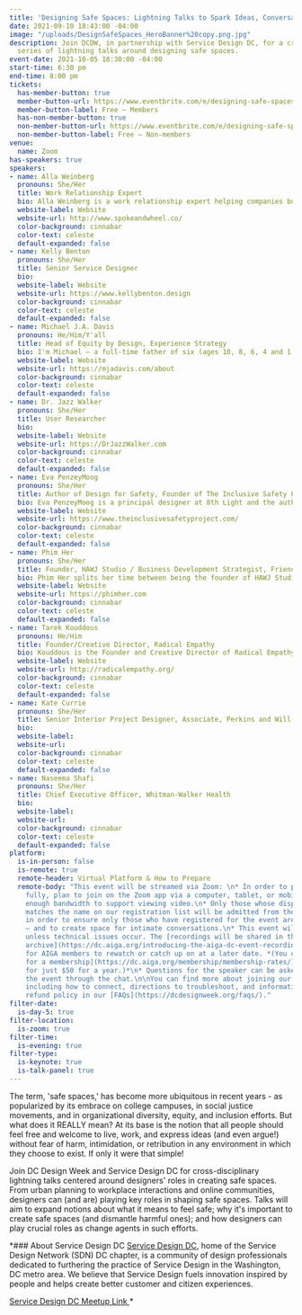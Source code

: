 ```yaml
---
title: 'Designing Safe Spaces: Lightning Talks to Spark Ideas, Conversation, and Change'
date: 2021-09-10 18:43:00 -04:00
image: "/uploads/DesignSafeSpaces_HeroBanner%20copy.png.jpg"
description: Join DCDW, in partnership with Service Design DC, for a cross-disciplinary
  series of lightning talks around designing safe spaces.
event-date: 2021-10-05 18:30:00 -04:00
start-time: 6:30 pm
end-time: 8:00 pm
tickets:
  has-member-button: true
  member-button-url: https://www.eventbrite.com/e/designing-safe-spaces-spark-ideas-conversation-change-tickets-170498652058
  member-button-label: Free — Members
  has-non-member-button: true
  non-member-button-url: https://www.eventbrite.com/e/designing-safe-spaces-spark-ideas-conversation-change-tickets-170498652058
  non-member-button-label: Free — Non-members
venue:
  name: Zoom
has-speakers: true
speakers:
- name: Alla Weinberg
  pronouns: She/Her
  title: Work Relationship Expert
  bio: Alla Weinberg is a work relationship expert helping companies build loving leaders, trusting teams and cultures of safety through training, coaching, and facilitation.
  website-label: Website
  website-url: http://www.spokeandwheel.co/
  color-background: cinnabar
  color-text: celeste
  default-expanded: false
- name: Kelly Benton
  pronouns: She/Her
  title: Senior Service Designer
  bio: 
  website-label: Website
  website-url: https://www.kellybenton.design
  color-background: cinnabar
  color-text: celeste
  default-expanded: false
- name: Michael J.A. Davis
  pronouns: He/Him/Y'all
  title: Head of Equity by Design, Experience Strategy
  bio: I'm Michael — a full-time father of six (ages 10, 8, 6, 4 and 1 year-old twins…)! On the side... I am an award-winning experience & equity designer committed to the life, love, and liberation of everyday Black and Brown people and minoritized ethnic communities. I am passionate about crafting experiences that serve the most vulnerable, marginalized and historically excluded populations. My unlikely journey as a designer in D&I spaces over the past decade led me to Capital One where I lead the Equity by Design portfolio, focusing on evolving the company's design practice and culture to produce more equitable outcomes in associate and customer experiences. 
  website-label: Website
  website-url: https://mjadavis.com/about
  color-background: cinnabar
  color-text: celeste
  default-expanded: false
- name: Dr. Jazz Walker
  pronouns: She/Her
  title: User Researcher
  bio:
  website-label: Website
  website-url: https://DrJazzWalker.com
  color-background: cinnabar
  color-text: celeste
  default-expanded: false
- name: Eva PenzeyMoog
  pronouns: She/Her
  title: Author of Design for Safety, Founder of The Inclusive Safety Project, Principal Designer at 8th Light
  bio: Eva PenzeyMoog is a principal designer at 8th Light and the author of Design for Safety. Before joining the tech field she worked in the non-profit space and volunteered as a domestic violence educator and rape crisis counselor. At 8th Light she specializes in user experience design as well as education and consulting in the realm of digital safety design. Her work brings together her expertise in domestic violence and technology, helping technologists understand how their creations facilitate interpersonal harm and how to prevent it through intentionally prioritizing the most vulnerable users.
  website-label: Website
  website-url: https://www.theinclusivesafetyproject.com/
  color-background: cinnabar
  color-text: celeste
  default-expanded: false
- name: Phim Her
  pronouns: She/Her
  title: Founder, HAWJ Studio / Business Development Strategist, Friendly Design Co
  bio: Phim Her splits her time between being the founder of HAWJ Studio, a multidisciplinary design, strategy and coaching studio, and doing business development strategy with Friendly Design Co. She was formally a senior product marketing manager at The Washington Post and a senior designer at POLITICO. When she is not writing and designing, she is leading workshops, coaching and connecting creatives in the DC scene. She also recently launched Phim's Chats, a live conversation series featuring introspective interviews with creative leaders, and Room for Us, a community-driven initiative. 
  website-label: Website
  website-url: https://phimher.com
  color-background: cinnabar
  color-text: celeste
  default-expanded: false
- name: Tarek Kouddous
  pronouns: He/Him
  title: Founder/Creative Director, Radical Empathy
  bio: Kouddous is the Founder and Creative Director of Radical Empathy, an art production startup charged with co-creating transformative experiences to vitalize community belonging. Focusing on unconventional spaces across the city, his launch production this summer targets 20 utility box murals in his residential neighborhood Logan Circle, assembling 15 local DMV artists and three community non-profits. Last year, he organized 23 plywood murals amidst social demonstrations. Born and raised in Egypt, Kouddous believes in transforming space into place with diversity of personality and hyper-local harmony of neighborhood and workhood. While his work currently focuses on public design, his conviction is rooted in feature films as his ultimate goal.  
  website-label: Website
  website-url: http://radicalempathy.org/
  color-background: cinnabar
  color-text: celeste
  default-expanded: false
- name: Kate Currie
  pronouns: She/Her
  title: Senior Interior Project Designer, Associate, Perkins and Will
  bio:
  website-label:
  website-url:
  color-background: cinnabar
  color-text: celeste
  default-expanded: false
- name: Naseema Shafi
  pronouns: She/Her
  title: Chief Executive Officer, Whitman-Walker Health
  bio:
  website-label:
  website-url:
  color-background: cinnabar
  color-text: celeste
  default-expanded: false
platform:
  is-in-person: false
  is-remote: true
  remote-header: Virtual Platform & How to Prepare
  remote-body: "This event will be streamed via Zoom: \n* In order to participate
    fully, plan to join on the Zoom app via a computer, tablet, or mobile device with
    enough bandwidth to support viewing video.\n* Only those whose display name fully
    matches the name on our registration list will be admitted from the waiting room,
    in order to ensure only those who have registered for the event are able to attend
    — and to create space for intimate conversations.\n* This event will be recorded
    unless technical issues occur. The [recordings will be shared in the AIGA DC recordings
    archive](https://dc.aiga.org/introducing-the-aiga-dc-event-recordings-archive/)
    for AIGA members to rewatch or catch up on at a later date. *(You can [register
    for a membership](https://dc.aiga.org/membership/membership-rates/) on our website
    for just $50 for a year.)*\n* Questions for the speaker can be asked live during
    the event through the chat.\n\nYou can find more about joining our virtual events,
    including how to connect, directions to troubleshoot, and information about our
    refund policy in our [FAQs](https://dcdesignweek.org/faqs/)."
filter-date:
  is-day-5: true
filter-location:
  is-zoom: true
filter-time:
  is-evening: true
filter-type:
  is-keynote: true
  is-talk-panel: true
---
```


The term, 'safe spaces,' has become more ubiquitous in recent years - as popularized by its embrace on college campuses, in social justice movements, and in organizational diversity, equity, and inclusion efforts. But what does it REALLY mean? At its base is the notion that all people should feel free and welcome to live, work, and express ideas (and even argue!) without fear of harm, intimidation, or retribution in any environment in which they choose to exist. If only it were that simple! 

Join DC Design Week and Service Design DC for cross-disciplinary lightning talks centered around designers' roles in creating safe spaces. From urban planning to workplace interactions and online communities, designers can (and are) playing key roles in shaping safe spaces. Talks will aim to expand notions about what it means to feel safe; why it's important to create safe spaces (and dismantle harmful ones); and how designers can play crucial roles as change agents in such efforts.

*### About Service Design DC
[Service Design DC](http://www.servicedesigndc.com), home of the Service Design Network (SDN) DC chapter, is a community of design professionals dedicated to furthering the practice of Service Design in the Washington, DC metro area. We believe that Service Design fuels innovation inspired by people and helps create better customer and citizen experiences.

[Service Design DC Meetup Link ](https://www.meetup.com/ServiceDesignDC/)*
